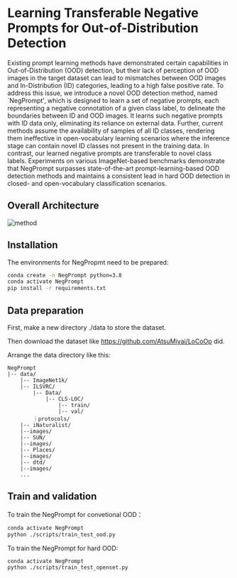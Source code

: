 # Learning Transferable Negative Prompts for Out-of-Distribution Detection

Existing prompt learning methods have demonstrated certain capabilities in Out-of-Distribution (OOD) detection, but their lack of perception of OOD images in the target dataset can lead to mismatches between OOD images and In-Distribution (ID) categories, leading to a high false positive rate. To address this issue, we introduce a novel OOD detection method, named `NegPrompt', which is designed to learn a set of negative prompts, each representing a negative connotation of a given class label, to delineate the boundaries between ID and OOD images. It learns such negative prompts with ID data only, eliminating its reliance on external data. Further, current methods assume the availability of samples of all ID classes, rendering them ineffective in open-vocabulary learning scenarios where the inference stage can contain novel ID classes not present in the training data. In contrast, our learned negative prompts are transferable to novel class labels. Experiments on various ImageNet-based  benchmarks demonstrate that NegPrompt surpasses state-of-the-art prompt-learning-based OOD detection methods and maintains a consistent lead in hard OOD detection in closed- and open-vocabulary classification scenarios.

## Overall Architecture

![method](https://github.com/mala-lab/NegPrompt/blob/main/img/method.png)

## Installation

The environments for NegPropmt need to be prepared:

```bash
conda create -n NegPrompt python=3.8
conda activate NegPrompt
pip install -r requirements.txt
```



## Data preparation

First, make a new directory ./data to store the dataset.

Then download the dataset like https://github.com/AtsuMiyai/LoCoOp did.

Arrange the data directory like this:

```
NegPrompt
|-- data/
    |-- ImageNet1k/
	|-- ILSVRC/
		|-- Data/
			|-- CLS-LOC/
				|-- train/
				|-- val/
		｜protocols/
    |-- iNaturalist/
	|--images/
    |-- SUN/
	|--images/
    |-- Places/
	|--images/
    |-- dtd/
	|--images/
    ...
```



## Train and validation

To train the NegPrompt for convetional OOD：

```bash
conda activate NegPrompt
python ./scripts/train_test_ood.py
```

To train the NegPrompt for hard OOD:

```bash
conda activate NegPrompt
python ./scripts/train_test_openset.py
```

